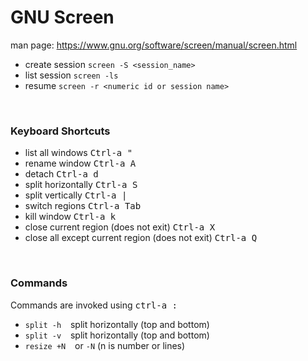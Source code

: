 # GNU Screen

man page: https://www.gnu.org/software/screen/manual/screen.html


- create session `screen -S <session_name>`  
- list session  `screen -ls`   
- resume `screen -r <numeric id or session name>`  


<br>

### Keyboard Shortcuts
 - list all windows <kbd>Ctrl-a  "</kbd>
 - rename window <kbd>Ctrl-a  A</kbd>
 - detach <kbd>Ctrl-a  d</kbd>
 - split horizontally <kbd>Ctrl-a  S</kbd>
 - split vertically <kbd>Ctrl-a  |</kbd>
 - switch regions <kbd>Ctrl-a Tab</kbd>
 - kill window <kbd>Ctrl-a  k</kbd>
 - close current region (does not exit) <kbd>Ctrl-a  X</kbd>
 - close all except current region (does not exit) <kbd>Ctrl-a  Q</kbd>
 
 <br>

### Commands
Commands are invoked using <kbd>ctrl-a  :</kbd> 

 - `split -h` &ensp; split horizontally (top and bottom)
 - `split -v` &ensp; split horizontally (top and bottom)
 - `resize +N` &ensp; or `-N` (n is number or lines)



